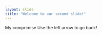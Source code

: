 ```yaml
---
layout: slide
title: "Welcome to our second slide!"
---
```

My comprimise
Use the left arrow to go back!
